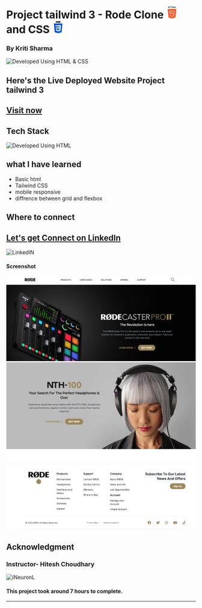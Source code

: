 # Project tailwind 3 -  Rode Clone ![HTML](./images/html-5%20(1).png)  and CSS ![CSS](./images/css-3.png)

### By Kriti Sharma

![Developed Using HTML & CSS](https://img.shields.io/badge/Developed%20Using-HTML%20%26%20CSS-yellowgreen)
## Here's the Live Deployed Website Project tailwind 3
## [Visit now](https://leafy-heliotrope-e53487.netlify.app/)

## Tech Stack
![Developed Using HTML](https://img.shields.io/badge/Developed%20Using-HTML%20%26%20CSS-yellowgreen)

## what I have learned
- Basic html
- Tailwind CSS
- mobile responsive
- diffrence between grid and flexbox

## Where to connect
## [Let's get Connect on LinkedIn](https://www.linkedin.com/in/kriti-sharma-1b5a60169/) 
![LinkedIN](https://img.shields.io/badge/%20LinkedIn%20-blue)


#### Screenshot
![Project](./images/Screenshot%202022-09-20%20at%2010.18.03%20PM.png)
![Project](./images/Screenshot%202022-09-20%20at%2010.18.39%20PM.png)
![Project](./images/Screenshot%202022-09-20%20at%2010.19.46%20PM.png)

## Acknowledgment
### Instructor- Hitesh Choudhary
![iNeuronL](https://img.shields.io/badge/iNeuron%20%20-red)
#### This project took around 7 hours to complete.

---
